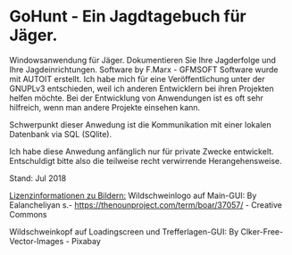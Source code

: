 # GoHunt - Ein Jagdtagebuch für Jäger.

Windowsanwendung für Jäger. Dokumentieren Sie Ihre Jagderfolge und Ihre Jagdeinrichtungen. Software by F.Marx - GFMSOFT
Software wurde mit AUTOIT erstellt. Ich habe mich für eine Veröffentlichung unter der GNUPLv3 entschieden, weil ich anderen Entwicklern bei ihren Projekten helfen möchte. Bei der Entwicklung von Anwendungen ist es oft sehr hilfreich, wenn man andere Projekte einsehen kann.

Schwerpunkt dieser Anwedung ist die Kommunikation mit einer lokalen Datenbank via SQL (SQlite).

Ich habe diese Anwedung anfänglich nur für private Zwecke entwickelt.
Entschuldigt bitte also die teilweise recht verwirrende Herangehensweise.

Stand: Jul 2018


<u>Lizenzinformationen zu Bildern:</u>
Wildschweinlogo auf Main-GUI:
By Ealancheliyan s.- https://thenounproject.com/term/boar/37057/ - Creative Commons

Wildschweinkopf auf Loadingscreen und Trefferlagen-GUI:
By Clker-Free-Vector-Images - Pixabay











